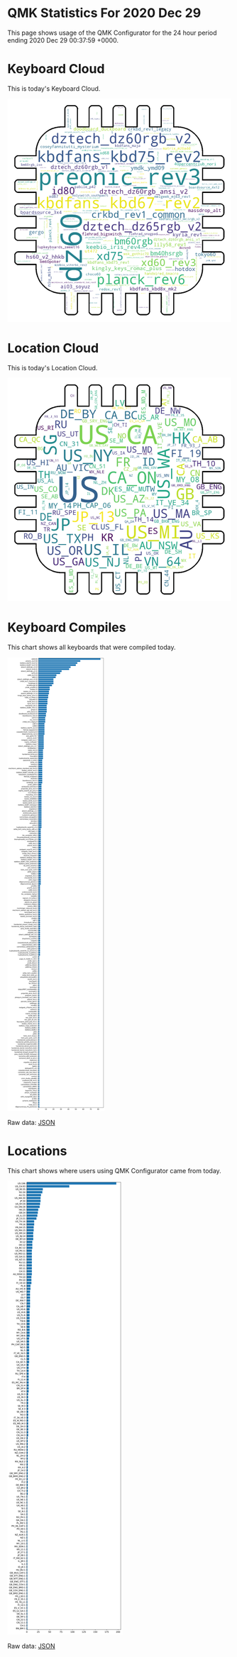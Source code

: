 # QMK Statistics For 2020 Dec 29

This page shows usage of the QMK Configurator for the 24 hour period ending 2020 Dec 29 00:37:59 +0000.

# Keyboard Cloud

This is today's Keyboard Cloud.

<img src="reports/20201229/keyboards_wordcloud.png">

# Location Cloud

This is today's Location Cloud.

<img src="reports/20201229/locations_wordcloud.png">

# Keyboard Compiles

This chart shows all keyboards that were compiled today.

<img src="reports/20201229/keyboards.svg">

Raw data: [JSON](reports/20201229/keyboards.json ':ignore')

# Locations

This chart shows where users using QMK Configurator came from today.

<img src="reports/20201229/locations.svg">

Raw data: [JSON](reports/20201229/locations.json ':ignore')
    